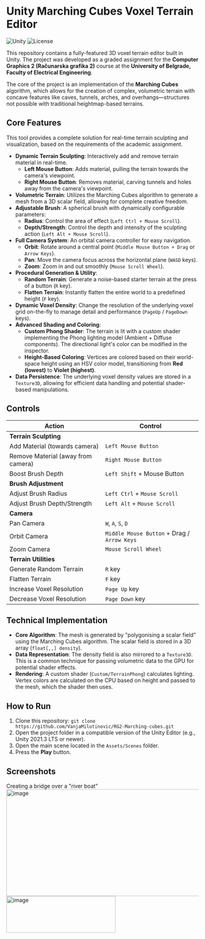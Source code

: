 # Unity Marching Cubes Voxel Terrain Editor

![Unity](https://img.shields.io/badge/Unity-2021.3%2B-blueviolet) ![License](https://img.shields.io/badge/License-MIT-green)

This repository contains a fully-featured 3D voxel terrain editor built in Unity. The project was developed as a graded assignment for the **Computer Graphics 2 (Računarska grafika 2)** course at the **University of Belgrade, Faculty of Electrical Engineering**.

The core of the project is an implementation of the **Marching Cubes** algorithm, which allows for the creation of complex, volumetric terrain with concave features like caves, tunnels, arches, and overhangs—structures not possible with traditional heightmap-based terrains.

## Core Features

This tool provides a complete solution for real-time terrain sculpting and visualization, based on the requirements of the academic assignment.

*   **Dynamic Terrain Sculpting**: Interactively add and remove terrain material in real-time.
    *   **Left Mouse Button**: Adds material, pulling the terrain towards the camera's viewpoint.
    *   **Right Mouse Button**: Removes material, carving tunnels and holes away from the camera's viewpoint.
*   **Volumetric Terrain**: Utilizes the Marching Cubes algorithm to generate a mesh from a 3D scalar field, allowing for complete creative freedom.
*   **Adjustable Brush**: A spherical brush with dynamically configurable parameters:
    *   **Radius**: Control the area of effect (`Left Ctrl + Mouse Scroll`).
    *   **Depth/Strength**: Control the depth and intensity of the sculpting action (`Left Alt + Mouse Scroll`).
*   **Full Camera System**: An orbital camera controller for easy navigation.
    *   **Orbit**: Rotate around a central point (`Middle Mouse Button + Drag` or `Arrow Keys`).
    *   **Pan**: Move the camera focus across the horizontal plane (`WASD` keys).
    *   **Zoom**: Zoom in and out smoothly (`Mouse Scroll Wheel`).
*   **Procedural Generation & Utility**:
    *   **Random Terrain**: Generate a noise-based starter terrain at the press of a button (`R` key).
    *   **Flatten Terrain**: Instantly flatten the entire world to a predefined height (`F` key).
*   **Dynamic Voxel Density**: Change the resolution of the underlying voxel grid on-the-fly to manage detail and performance (`PageUp` / `PageDown` keys).
*   **Advanced Shading and Coloring**:
    *   **Custom Phong Shader**: The terrain is lit with a custom shader implementing the Phong lighting model (Ambient + Diffuse components). The directional light's color can be modified in the inspector.
    *   **Height-Based Coloring**: Vertices are colored based on their world-space height using an HSV color model, transitioning from **Red (lowest)** to **Violet (highest)**.
*   **Data Persistence**: The underlying voxel density values are stored in a `Texture3D`, allowing for efficient data handling and potential shader-based manipulations.

## Controls

| Action                      | Control                                |
| --------------------------- | -------------------------------------- |
| **Terrain Sculpting**       |                                        |
| Add Material (towards camera) | `Left Mouse Button`                    |
| Remove Material (away from camera) | `Right Mouse Button`                   |
| Boost Brush Depth           | `Left Shift` + Mouse Button            |
| **Brush Adjustment**        |                                        |
| Adjust Brush Radius         | `Left Ctrl` + `Mouse Scroll`           |
| Adjust Brush Depth/Strength | `Left Alt` + `Mouse Scroll`            |
| **Camera**                  |                                        |
| Pan Camera                  | `W`, `A`, `S`, `D`                     |
| Orbit Camera                | `Middle Mouse Button` + Drag / `Arrow Keys` |
| Zoom Camera                 | `Mouse Scroll Wheel`                   |
| **Terrain Utilities**       |                                        |
| Generate Random Terrain     | `R` key                                |
| Flatten Terrain             | `F` key                                |
| Increase Voxel Resolution   | `Page Up` key                          |
| Decrease Voxel Resolution   | `Page Down` key                        |

## Technical Implementation

*   **Core Algorithm**: The mesh is generated by "polygonising a scalar field" using the Marching Cubes algorithm. The scalar field is stored in a 3D array (`float[,,] density`).
*   **Data Representation**: The density field is also mirrored to a `Texture3D`. This is a common technique for passing volumetric data to the GPU for potential shader effects.
*   **Rendering**: A custom shader (`Custom/TerrainPhong`) calculates lighting. Vertex colors are calculated on the CPU based on height and passed to the mesh, which the shader then uses.

## How to Run

1.  Clone this repository: `git clone https://github.com/VanjaMilutinovic/RG2-Marching-cubes.git`
2.  Open the project folder in a compatible version of the Unity Editor (e.g., Unity 2021.3 LTS or newer).
3.  Open the main scene located in the `Assets/Scenes` folder.
4.  Press the **Play** button.

## Screenshots
Creating a bridge over a "river boat"
<img width="615" height="280" alt="image" src="https://github.com/user-attachments/assets/9ecc975c-f3a2-48c7-82bb-136b383c2b77" />
<img width="286" height="96" alt="image" src="https://github.com/user-attachments/assets/dc2cae55-f099-48c6-85a0-eaa5a406c946" />


